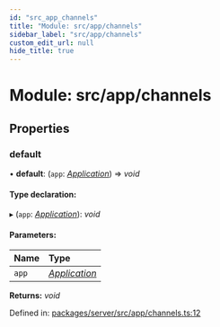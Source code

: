 ```yaml
---
id: "src_app_channels"
title: "Module: src/app/channels"
sidebar_label: "src/app/channels"
custom_edit_url: null
hide_title: true
---
```


# Module: src/app/channels

## Properties

### default

• **default**: (`app`: [*Application*](src_declarations.md#application)) => *void*

#### Type declaration:

▸ (`app`: [*Application*](src_declarations.md#application)): *void*

#### Parameters:

Name | Type |
:------ | :------ |
`app` | [*Application*](src_declarations.md#application) |

**Returns:** *void*

Defined in: [packages/server/src/app/channels.ts:12](https://github.com/xr3ngine/xr3ngine/blob/66a84a950/packages/server/src/app/channels.ts#L12)
